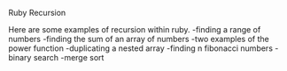 Ruby Recursion

Here are some examples of recursion within ruby.
-finding a range of numbers
-finding the sum of an array of numbers
-two examples of the power function
-duplicating a nested array
-finding n fibonacci numbers
-binary search
-merge sort
